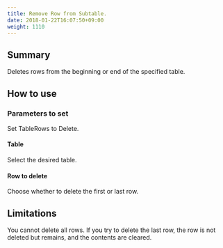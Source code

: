```yaml
---
title: Remove Row from Subtable.
date: 2018-01-22T16:07:50+09:00
weight: 1110
---
```

## Summary

Deletes rows from the beginning or end of the specified table.

## How to use

### Parameters to set

Set TableRows to Delete.

#### Table

Select the desired table.

#### Row to delete

Choose whether to delete the first or last row.

## Limitations

You cannot delete all rows. If you try to delete the last row, the row is not deleted but remains, and the contents are cleared.
